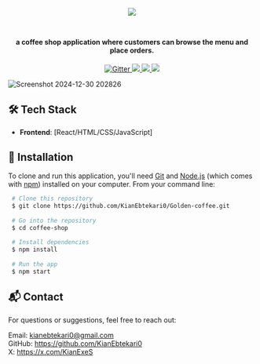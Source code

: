 <br>
<h2 align="center">
  <img src='https://github.com/user-attachments/assets/7d4572de-b3c4-4197-b54c-e4e360f51f97' />
  <br>
  <br>
</h3>

<h4 align="center">
  a coffee shop application where customers can browse the menu and place orders.
</h4>

<p align="center">
  <a href="">
    <img src="https://img.shields.io/badge/React-20232A?style=for-the-badge&logo=react&logoColor=61DAFB" alt="Gitter">
  </a>
  <a href="">
    <img src="https://img.shields.io/badge/JavaScript-323330?style=for-the-badge&logo=javascript&logoColor=F7DF1E">
  </a>
  <a href="">
    <img src="https://img.shields.io/badge/Tailwind_CSS-38B2AC?style=for-the-badge&logo=tailwind-css&logoColor=white">
  </a>
    <a href="">
    <img src="https://img.shields.io/badge/Figma-F24E1E?style=for-the-badge&logo=figma&logoColor=white">
  </a>
</p>

![Screenshot 2024-12-30 202826](https://github.com/user-attachments/assets/af23e073-7451-4848-8935-13ccbded831c)

## 🛠️ **Tech Stack**

- **Frontend**: [React/HTML/CSS/JavaScript]

## 🚀 **Installation**
To clone and run this application, you'll need [Git](https://git-scm.com) and [Node.js](https://nodejs.org/en/download/) (which comes with [npm](http://npmjs.com)) installed on your computer. From your command line:
   ```bash
    # Clone this repository
    $ git clone https://github.com/KianEbtekari0/Golden-coffee.git
    
    # Go into the repository
    $ cd coffee-shop
    
    # Install dependencies
    $ npm install
    
    # Run the app
    $ npm start
   ```

## 📬 **Contact**
For questions or suggestions, feel free to reach out:

Email: kianebtekari0@gmail.com
<br>
GitHub: https://github.com/KianEbtekari0
<br>
X: https://x.com/KianExeS
